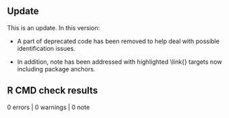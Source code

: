 ## Update
This is an update. In this version:

* A part of deprecated code has been removed to help deal with possible 
  identification issues.

* In addition, note has been addressed with highlighted \link{} targets now 
  including package anchors.

## R CMD check results

0 errors | 0 warnings | 0 note


